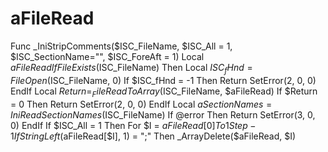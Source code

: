 # aFileRead
Func _IniStripComments($ISC_FileName, $ISC_All = 1, $ISC_SectionName="", $ISC_ForeAft = 1)  Local $aFileRead  If FileExists($ISC_FileName) Then   Local $ISC_fHnd = FileOpen($ISC_FileName, 0)   If $ISC_fHnd = -1 Then    Return SetError(2, 0, 0)   EndIf   Local $Return = _FileReadToArray($ISC_FileName, $aFileRead)   If $Return = 0 Then    Return SetError(2, 0, 0)   EndIf   Local $aSectionNames = IniReadSectionNames($ISC_FileName)   If @error Then    Return SetError(3, 0, 0)   EndIf   If $ISC_All = 1 Then    For $I = $aFileRead[0] To 1 Step -1     If StringLeft($aFileRead[$I], 1) = ";" Then      _ArrayDelete($aFileRead, $I)
